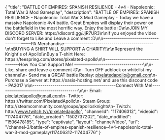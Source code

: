 {
    "title": "BATTLE OF EMPIRES: SPANISH RESILIENCE - 4v4 - Napoleonic: Total War 3 Mod Gameplay",
    "description": "BATTLE OF EMPIRES: SPANISH RESILIENCE - Napoleonic: Total War 3 Mod Gameplay - Today we have a massive Napoleonic 4v4 battle. Great Empires will display their power on the battlefield in the most horrific way. Enjoy the battle :D\n\nJOIN MY DISCORD SERVER: https:\/\/discord.gg\/JjR7UR3\n\nIf you enjoyed the video don't forget to Like and Leave a comment :D\n\n-----------------------------------------PA Merchandise---------------------------------------------\n\nBUYING A SHIRT WILL SUPPORT A CHARITY!\n\nRepresent the Knight's of Apollo!\nBuy a T-shirt Here: https:\/\/teespring.com\/stores\/pixelated-apollo\n\n----------------------------------How You Can Support Me! -----------------------------------\n\n- Like, share and leave a comment :D\n- Turn OFF adblock or whitelist my channel\n- Send me a GREAT battle Replay: pixelatedapollo@gmail.com\n- Purchase a Server at: https:\/\/oasis-hosting.net\/ and use this discount code - PA2017 \n\n------------------------------------------Connect With Me!-----------------------------------------\n\n- Email: pixelatedapollo@gmail.com\n- Twitter: https:\/\/twitter.com\/PixelatedApollo\n- Steam Group:  http:\/\/steamcommunity.com\/groups\/apollosknights\n- Twitch: http:\/\/www.twitch.tv\/pixelatedapollo",
    "channelid": "117406312",
    "videoid": "117404776",
    "date_created": "1502737202",
    "date_modified": "1506478185",
    "type": "captivate",
    "layout": "channelVideo",
    "url": "\/channel-3\/battle-of-empires-spanish-resilience-4v4-napoleonic-total-war-3-mod-gameplay\/117406312-117404776"
}